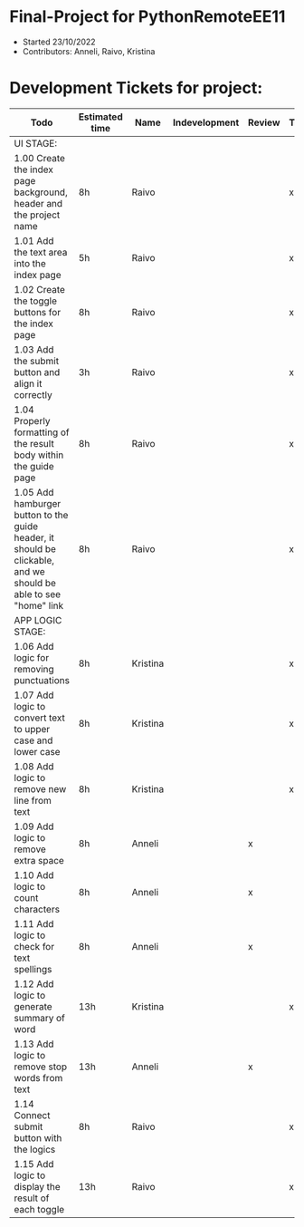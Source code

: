 # Final-Project for PythonRemoteEE11
* Started 23/10/2022
* Contributors: Anneli, Raivo, Kristina


# Development Tickets for project:

| Todo                                                                                                            | Estimated time | Name     | Indevelopment | Review | Testing | Done |
|-----------------------------------------------------------------------------------------------------------------|----------------|----------|--------|-----|---------|------|
| UI STAGE:                                                                                                       |                |          |        |     |         |      |
| 1.00 Create the index page background, header and the project name                                              | 8h| Raivo    |        |     | x       |      |
| 1.01 Add the text area into the index page                                                                      | 5h| Raivo    |        |     | x       |      |
| 1.02 Create the toggle buttons for the index page                                                               | 8h| Raivo    |        |     | x       |      |
| 1.03 Add the submit button and align it correctly                                                               | 3h | Raivo    |        |     | x       |      |
| 1.04 Properly formatting of the result body within the guide page                                               | 8h| Raivo    |        |     | x       |      |
| 1.05 Add hamburger button to the guide header, it should be clickable, and we should be able to see "home" link | 8h| Raivo    |        |     | x       |      |
| APP LOGIC STAGE:                                                                                                |                |          |        |     |         |      |
| 1.06 Add logic for removing punctuations                                                                        | 8h | Kristina |        |     | x       |      |
| 1.07 Add logic to convert text to upper case and lower case                                                     | 8h  | Kristina |        |     | x       |      |
| 1.08 Add logic to remove new line from text                                                                     | 8h  | Kristina |        |     | x       |      |
| 1.09 Add logic to remove extra space                                                                            | 8h| Anneli   |        | x   |         |      |
| 1.10 Add logic to count characters                                                                              | 8h | Anneli   |        | x   |         |      |
| 1.11 Add logic to check for text spellings                                                                      | 8h| Anneli   |        | x   |         |      |
| 1.12 Add logic to generate summary of word                                                                      | 13h | Kristina |        |     | x       |      |
| 1.13 Add logic to remove stop words from text                                                                   | 13h| Anneli   |        | x   |         |      |
| 1.14 Connect submit button with the logics                                                                      | 8h| Raivo    |        |     | x       |      |
| 1.15 Add logic to display the result of each toggle                                                             | 13h| Raivo    |        |     | x       |      |
